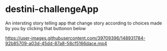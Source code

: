 # destini-challengeApp
An intersting story telling app that change story according to  choices made by you by clicking that buttonon below 


https://user-images.githubusercontent.com/39709396/148931784-92b85709-a03d-45dd-87a8-58cf5166dace.mp4


